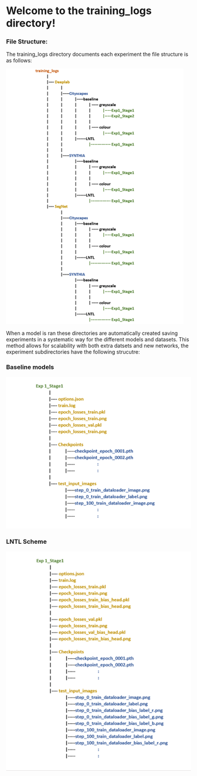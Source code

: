 # Welcome to the training_logs directory!

### File Structure:

The training_logs directory documents each experiment the file structure is as follows:

![training_logs](filetree_training_logs.png)

When a model is ran these directories are automatically created saving experiments in a systematic way for the different models and datasets. This method allows for scalability with both extra datsets and new networks, the experiment subdirectories have the following strucutre:

### Baseline models

![base_files](filetree_exp_baseline.png) 


### LNTL Scheme

![LNTL_files](filetree_exp_LNTL.png) 


